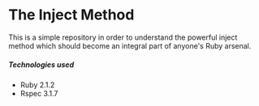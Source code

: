 # The Inject Method

This is a simple repository in order to understand the powerful inject method which should become an integral part of anyone's Ruby arsenal.

##### Technologies used
- Ruby 2.1.2
- Rspec 3.1.7